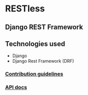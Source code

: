 # RESTless

## Django REST Framework

## Technologies used
+ Django
+ Django Rest Framework (DRF)

### [Contribution guidelines](docs/CONTRIBUTE.md)
### [API docs](docs/api.md)

